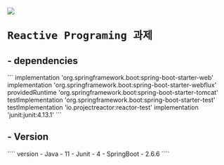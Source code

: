 <h1>
<img src="https://reactivex.io/assets/Rx_Logo_S.png">

``
Reactive Programing 과제
``

</h1>


<h2>- dependencies </h2>
```
	implementation 'org.springframework.boot:spring-boot-starter-web'
	implementation 'org.springframework.boot:spring-boot-starter-webflux'
	providedRuntime 'org.springframework.boot:spring-boot-starter-tomcat'
	testImplementation 'org.springframework.boot:spring-boot-starter-test'
	testImplementation 'io.projectreactor:reactor-test'
	implementation 'junit:junit:4.13.1'
```

<h2>- Version</h2>
````
version
- Java - 11
- Junit - 4
- SpringBoot - 2.6.6
````

